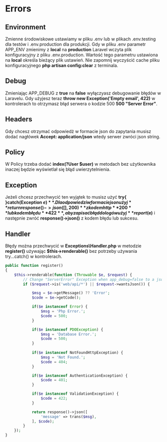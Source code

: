 # Errors

## Environment

Zmienne środowiskowe ustawiamy w pliku .env lub w plikach .env.testing dla testów i .env.production dla produkcji.
Gdy w pliku .env parametr APP_ENV zmienimy z **local** na **production** Laravel wczyta plik konfiguracyjny z pliku .env.production. Wartość tego parametru ustawiona na **local** określa bieżący plik ustawień. Nie zapomnij wyczyścić cache pliku konfiguracyjnego **php artisan config:clear** z terminala.

## Debug

Zmieniając APP_DEBUG z **true** na **false** wyłączyasz debugowanie błędów w Laravelu. 
Gdy użyjesz teraz **throw new Exception('Empty email', 422)** w kontrolerach to otrzymasz błąd serwera o kodzie 500
**500 "Server Error"**. 


## Headers

Gdy chcesz otrzymać odpowiedż w formacie json do zapytania musisz dodać nagłówek **Accept: application/json** wtedy serwer zwróci json string.

## Policy

W Policy trzeba dodać **index(?User $user)** w metodach bez użytkownika inaczej będzie wyświetlał się błąd uwierzytelnienia.

## Exception

Jeżeli chcesz przechwycić ten wyjątek to musisz użyć **try{ }catch(Exception $e){ }**. Dla odpowiedzi w formacie json użyj **return response()->json([], 200)** z kodem http **200** lub kodem błędu **422**, aby zapisać błąd do logów użyj **report($e)** i następnie zwróć **response()->json()** z kodem błędu lub sukcesu.

## Handler

Błędy można przechwycić w **Exceptions\Handler.php** w metodzie **register()** używając **$this->renderable()** bez potrzeby używania try...catch() w kontrolerach.
```php
public function register()
{
    $this->renderable(function (Throwable $e, $request) {			
        // Change "ServerError" Exception when app_debug=false to a json response
        if ($request->is('web/api/*') || $request->wantsJson()) {

            $msg = $e->getMessage() ?? 'Error';
            $code = $e->getCode();

            if($e instanceof Error) {
                $msg = 'Php Error.';
                $code = 500;
            }

            if($e instanceof PDOException) {
                $msg = 'Database Error.';
                $code = 500;
            }
            
            if($e instanceof NotFoundHttpException) {
                $msg = 'Not Found.';
                $code = 404;
            }

            if($e instanceof AuthenticationException) {
                $code = 401;
            }

            if($e instanceof ValidationException) {
                $code = 422;
            }

            return response()->json([
                'message' => trans($msg),
            ], $code);
        }
    });
}
```


